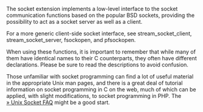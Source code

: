 The socket extension implements a low-level interface to the socket
communication functions based on the popular BSD sockets, providing the
possibility to act as a socket server as well as a client.

For a more generic client-side socket interface, see <span
class="function">stream\_socket\_client</span>, <span
class="function">stream\_socket\_server</span>, <span
class="function">fsockopen</span>, and <span
class="function">pfsockopen</span>.

When using these functions, it is important to remember that while many
of them have identical names to their C counterparts, they often have
different declarations. Please be sure to read the descriptions to avoid
confusion.

Those unfamiliar with socket programming can find a lot of useful
material in the appropriate Unix man pages, and there is a great deal of
tutorial information on socket programming in C on the web, much of
which can be applied, with slight modifications, to socket programming
in PHP. The
<a href="http://www.unixguide.net/network/socketfaq/" class="link external">» Unix Socket FAQ</a>
might be a good start.

